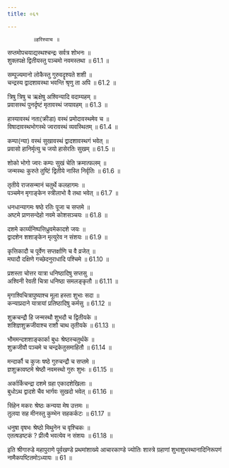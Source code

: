 ```yaml
---
title: ०६१

---
```

            ॥हरिरुवाच ॥  
सप्तमोपचयाद्यस्थश्चन्द्रः सर्वत्र शोभनः ॥  
शुक्लपक्षे द्वितीयस्तु पञ्चमो नवमस्तथा ॥ 61.1 ॥  
  
सम्पूज्यमानो लोकैस्तु गुरुवदॄश्यते शशी ॥  
चन्द्रस्य द्वादशावस्था भवन्ति श्रृणु ता अपि ॥ 61.2 ॥  
  
त्रिषु त्रिषु च ऋक्षेषु अश्विन्यादि वदाम्यहम् ॥  
प्रवासस्थं पुनर्दृष्टं मृतावस्थं जयावहम् ॥ 61.3 ॥  
  
हास्यावस्थं नता(क्रीडा) वस्थं प्रमोदावस्थमेव च ॥  
विषादावस्थभोगस्थे ज्वरावस्थं व्यवस्थितम् ॥ 61.4 ॥  
  
कम्पा(न्या) वस्थं सुखावस्थं द्वादशावस्थगं भवेत् ॥  
प्रवासो हानिर्मृत्यु च जयो हासेरतिः सुखम् ॥ 61.5 ॥  
  
शोको भोगो ज्वरः कम्पः सुखं चेति क्रमात्फलम् ॥  
जन्मस्थः कुरुते तुष्टिं द्वितीये नास्ति निर्वृतिः ॥ 61.6 ॥  
  
तृतीये राजसन्मानं चतुर्थे कलहागमः ॥  
पञ्चमेन मृगाङ्केन स्त्रीलाभो वै तथा भवेत् ॥ 61.7 ॥  
  
धनधान्यागमः षष्ठे रतिः पूजा च सप्तमे ॥  
अष्टमे प्राणसन्देहो नवमे कोशसञ्चयः ॥ 61.8 ॥  
  
दशमे कार्य्यनिष्पत्तिध्रुवमेकादशे जयः ॥  
द्वादशेन शशाङ्केन मृत्युरेव न संशयः ॥ 61.9 ॥  
  
कृत्तिकादौ च पूर्वेण सप्तर्क्षाणि च वै व्रजेत् ॥  
मघादौ दक्षिणे गच्छेदनुराधादि पश्चिमे ॥ 61.10 ॥  
  
प्रशस्ता चोत्तर यात्रा धनिष्ठादिषु सप्तसु ॥  
अश्विनी रेवती चित्रा धनिष्ठा समलङ्कृतौ ॥ 61.11 ॥  
  
मृगाश्विचित्रापुष्याश्च मूला हस्ता शुभाः सदा ॥  
कन्याप्रदाने यात्रायां प्रतिष्ठादिषु कर्मसु ॥ 61.12 ॥  
  
शुक्रचन्द्रौ हि जन्मस्थौ शुभदौ च द्वितीयके ॥  
शशिज्ञशुक्रजीवाश्च राशौ चाथ तृतीयके ॥ 61.13 ॥  
  
भौममन्दशशाङ्कार्का बुधः श्रेष्ठस्चतुर्थके ॥  
शुक्रजीवौ पञ्चमे च चन्द्रकेतुसमाहितौ ॥ 61.14 ॥  
  
मन्दार्कौ च कुजः षष्ठे गुरुचन्द्रौ च सप्तमे ॥  
ज्ञशुक्रावष्टमे श्रेष्ठौ नवमस्थो गुरुः शुभः ॥ 61.15 ॥  
  
अर्कार्किचन्द्रा दशमे ग्रहा एकादशेखिलाः ॥  
बुधोऽथ द्वादशे चैव भार्गवः सुखदो भवेत् ॥ 61.16 ॥  
  
सिंहेन मकरः श्रेष्ठः कन्यया मेष उत्तमः ॥  
तुलया सह मीनस्तु कुम्भेन सहकर्कटः ॥ 61.17 ॥  
  
धनुषा वृषभः श्रेष्ठो मिथुनेन च वृश्चिकः ॥  
एतत्षडष्टकं ? प्रीत्यै भवत्येव न संशयः ॥ 61.18 ॥  
  
इति श्रीगारुडे महापुराणे पूर्वखण्डे प्रथमांशाख्ये आचारकाण्डे ज्योतिः शास्त्रे ग्रहाणां शुभाशुभस्थानादिनिरूपणं नामैकपष्टितमोऽध्यायः ॥ 61 ॥